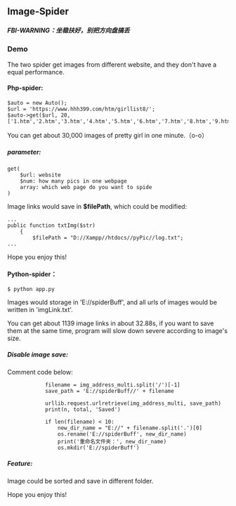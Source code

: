 ## Image-Spider
##### FBI-WARNING：坐稳扶好，别把方向盘搞丢

### Demo

The two spider get images from different website, and they don't have a equal performance.

#### Php-spider:

```
$auto = new Auto();
$url = 'https://www.hhh399.com/htm/girllist8/';
$auto->get($url, 20, ['1.htm','2.htm','3.htm','4.htm','5.htm','6.htm','7.htm','8.htm','9.htm','10.htm','11.htm']);
```

You can get about 30,000 images of pretty girl in one minute.（o-o）

##### parameter:

```
get(
    $url: website
    $num: how many pics in one webpage
    array: which web page do you want to spide
)
```

Image links would save in **$filePath**, which could be modified:

```
...
public function txtImg($str)
    {
        $filePath = "D://Xampp//htdocs//pyPic//log.txt";
...
```

Hope you enjoy this!

#### Python-spider：

```
$ python app.py
```
Images would storage in 'E://spiderBuff', and all urls of images would be written in 'imgLink.txt'.

You can get about 1139 image links in about 32.88s, if you want to save them at the same time, program will slow down severe according to image's size.

##### Disable image save:

Comment code below:

```
            filename = img_address_multi.split('/')[-1]
            save_path = 'E://spiderBuff//' + filename

            urllib.request.urlretrieve(img_address_multi, save_path)
            print(n, total, 'Saved')

            if len(filename) < 10:
                new_dir_name = "E://" + filename.split('.')[0]
                os.rename('E://spiderBuff', new_dir_name)
                print('重命名文件夹：', new_dir_name)
                os.mkdir('E://spiderBuff')
```

##### Feature:

Image could be sorted and save in different folder.

Hope you enjoy this!